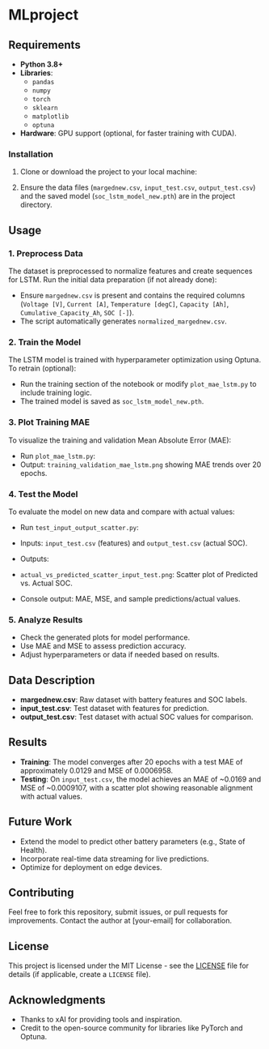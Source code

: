 # MLproject

## Requirements
- **Python 3.8+**
- **Libraries**:
  - `pandas`
  - `numpy`
  - `torch`
  - `sklearn`
  - `matplotlib`
  - `optuna`
- **Hardware**: GPU support (optional, for faster training with CUDA).


### Installation
1. Clone or download the project to your local machine:


3. Ensure the data files (`margednew.csv`, `input_test.csv`, `output_test.csv`) and the saved model (`soc_lstm_model_new.pth`) are in the project directory.

## Usage

### 1. Preprocess Data
The dataset is preprocessed to normalize features and create sequences for LSTM. Run the initial data preparation (if not already done):
- Ensure `margednew.csv` is present and contains the required columns (`Voltage [V]`, `Current [A]`, `Temperature [degC]`, `Capacity [Ah]`, `Cumulative_Capacity_Ah`, `SOC [-]`).
- The script automatically generates `normalized_margednew.csv`.

### 2. Train the Model
The LSTM model is trained with hyperparameter optimization using Optuna. To retrain (optional):
- Run the training section of the notebook or modify `plot_mae_lstm.py` to include training logic.
- The trained model is saved as `soc_lstm_model_new.pth`.

### 3. Plot Training MAE
To visualize the training and validation Mean Absolute Error (MAE):
- Run `plot_mae_lstm.py`:
- Output: `training_validation_mae_lstm.png` showing MAE trends over 20 epochs.

### 4. Test the Model
To evaluate the model on new data and compare with actual values:
- Run `test_input_output_scatter.py`:


- Inputs: `input_test.csv` (features) and `output_test.csv` (actual SOC).
- Outputs:
- `actual_vs_predicted_scatter_input_test.png`: Scatter plot of Predicted vs. Actual SOC.
- Console output: MAE, MSE, and sample predictions/actual values.

### 5. Analyze Results
- Check the generated plots for model performance.
- Use MAE and MSE to assess prediction accuracy.
- Adjust hyperparameters or data if needed based on results.

## Data Description
- **margednew.csv**: Raw dataset with battery features and SOC labels.
- **input_test.csv**: Test dataset with features for prediction.
- **output_test.csv**: Test dataset with actual SOC values for comparison.

## Results
- **Training**: The model converges after 20 epochs with a test MAE of approximately 0.0129 and MSE of 0.0006958.
- **Testing**: On `input_test.csv`, the model achieves an MAE of ~0.0169 and MSE of ~0.0009107, with a scatter plot showing reasonable alignment with actual values.

## Future Work
- Extend the model to predict other battery parameters (e.g., State of Health).
- Incorporate real-time data streaming for live predictions.
- Optimize for deployment on edge devices.

## Contributing
Feel free to fork this repository, submit issues, or pull requests for improvements. Contact the author at [your-email] for collaboration.

## License
This project is licensed under the MIT License - see the [LICENSE](LICENSE) file for details (if applicable, create a `LICENSE` file).

## Acknowledgments
- Thanks to xAI for providing tools and inspiration.
- Credit to the open-source community for libraries like PyTorch and Optuna.
